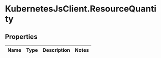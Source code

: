 # KubernetesJsClient.ResourceQuantity

## Properties
Name | Type | Description | Notes
------------ | ------------- | ------------- | -------------



